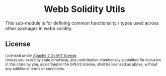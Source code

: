 <h1 align="center">Webb Solidity Utils</h1> 

This sub-module is for defining common functionality / types used across other packages in webb solidity.

## License

<sup>
Licensed under <a href="LICENSE">Apache 2.0 / MIT license</a>.
</sup>

<br/>

<sub>
Unless you explicitly state otherwise, any contribution intentionally submitted
for inclusion in this crate by you, as defined in the GPLV3 license, shall
be licensed as above, without any additional terms or conditions.
</sub>

